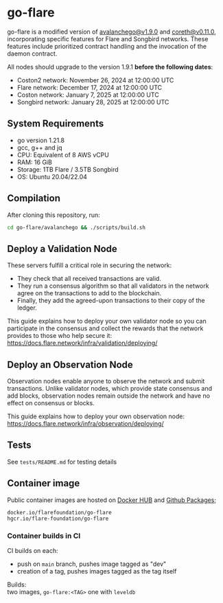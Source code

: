 # go-flare

go-flare is a modified version of [avalanchego@v1.9.0](https://github.com/tenderly/net-flare/avalanchego/releases/tag/v1.9.0) and [coreth@v0.11.0](https://github.com/tenderly/net-flare/coreth/releases/tag/v0.11.0), incorporating specific features for Flare and Songbird networks. These features include prioritized contract handling and the invocation of the daemon contract.

All nodes should upgrade to the version 1.9.1 **before the following dates**:
- Coston2 network: November 26, 2024 at 12:00:00 UTC
- Flare network: December 17, 2024 at 12:00:00 UTC
- Coston network: January 7, 2025 at 12:00:00 UTC
- Songbird network: January 28, 2025 at 12:00:00 UTC

## System Requirements
- go version 1.21.8
- gcc, g++ and jq
- CPU: Equivalent of 8 AWS vCPU
- RAM: 16 GiB
- Storage: 1TB Flare / 3.5TB Songbird
- OS: Ubuntu 20.04/22.04

## Compilation

After cloning this repository, run:

```sh
cd go-flare/avalanchego && ./scripts/build.sh
```

## Deploy a Validation Node

These servers fulfill a critical role in securing the network:

- They check that all received transactions are valid.
- They run a consensus algorithm so that all validators in the network agree on the transactions to add to the blockchain.
- Finally, they add the agreed-upon transactions to their copy of the ledger.

This guide explains how to deploy your own validator node so you can participate in the consensus and collect the rewards that the network provides to those who help secure it: https://docs.flare.network/infra/validation/deploying/

## Deploy an Observation Node

Observation nodes enable anyone to observe the network and submit transactions. Unlike validator nodes, which provide state consensus and add blocks, observation nodes remain outside the network and have no effect on consensus or blocks.

This guide explains how to deploy your own observation node: https://docs.flare.network/infra/observation/deploying/

## Tests

See `tests/README.md` for testing details

## Container image

Public container images are hosted on [Docker HUB](https://hub.docker.com/r/flarefoundation/go-flare) and [Github Packages](https://github.com/orgs/flare-foundation/packages?repo_name=go-flare);
```
docker.io/flarefoundation/go-flare
hgcr.io/flare-foundation/go-flare
```

### Container builds in CI

CI builds on each:
- push on `main` branch, pushes image tagged as "dev"
- creation of a tag, pushes images tagged as the tag itself

Builds: \
two images, `go-flare:<TAG>` one with `leveldb`
